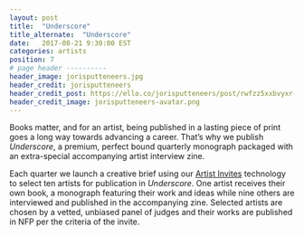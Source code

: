 ```yaml
---
layout: post
title:  "Underscore"
title_alternate:  "Underscore"
date:   2017-08-21 9:30:00 EST
categories: artists
position: 7
# page header ----------
header_image: jorisputteneers.jpg
header_credit: jorisputteneers
header_credit_post: https://ello.co/jorisputteneers/post/rwfzz5xxbvyxr-pjtabq2g
header_credit_image: jorisputteneers-avatar.png
---
```


Books matter, and for an artist, being published in a lasting piece of print goes a long way towards advancing a career. That’s why we publish *Underscore*, a premium, perfect bound quarterly monograph packaged with an extra-special accompanying artist interview zine.

Each quarter we launch a creative brief using our [Artist Invites](/wtf/artist/artist-invites) technology to select ten artists for publication in *Underscore*. One artist receives their own book, a monograph featuring their work and ideas while nine others are interviewed and published in the accompanying zine. Selected artists are chosen by a vetted, unbiased panel of judges and their works are published in NFP per the criteria of the invite.
